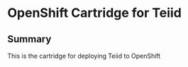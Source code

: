 # OpenShift Cartridge for Teiid

## Summary

This is the cartridge for deploying Teiid to OpenShift


